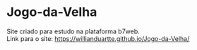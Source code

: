 # Jogo-da-Velha


Site criado para estudo na plataforma b7web.<br/>
Link para o site: https://willianduartte.github.io/Jogo-da-Velha/
